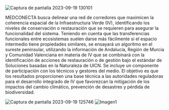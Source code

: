 ![Captura de pantalla 2023-09-19 130101](https://github.com/Aruiz99/MEDCONECTA_test/assets/116668101/3dee5ae0-4099-43e7-b457-0707e61649fd)

MEDCONECTA busca delinear una red de corredores que maximicen la coherencia espacial de la Infraestructura Verde (IV), identificando los niveles de conservación o restauración que se requieren para asegurar la funcionalidad del sistema. Teniendo en cuenta que las transferencias funcionales entre ecosistemas suelen darse más fácilmente si el espacio intermedio tiene propiedades similares, se ensayará un algoritmo en el sureste peninsular, utilizando la información de Andalucía, Región de Murcia y Comunidad Valenciana en materia de IV que se combinará con la identificación de acciones de restauración o de gestión bajo el estándar de Soluciones basadas en la Naturaleza de UICN. Se incluye un componente de participación con los técnicos y gestores del medio. El objetivo es que los resultados proporcionen una base técnica a las autoridades reguladoras para el desarrollo integrado de IV que favorezcan la mitigación de los impactos del cambio climático, prevención de desastres y pérdida de biodiversidad.

![Captura de pantalla 2023-09-19 125746](https://github.com/Aruiz99/MEDCONECTA_test/assets/116668101/f701a90d-7db0-4183-84c2-3b7d4680496d)
![Imagen1](https://github.com/Aruiz99/MEDCONECTA_test/assets/116668101/297974d6-acbb-4164-be66-ae4533cf74d8)
